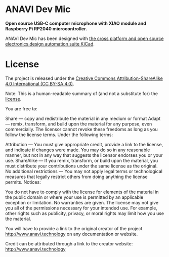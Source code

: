# ANAVI Dev Mic

**Open source USB-C computer microphone with XIAO module and Raspberry Pi RP2040 microcontroller.**

ANAVI Dev Mic has been designed with [the cross platform and open source electronics design automation suite KiCad](https://kicad-pcb.org/).

# License

The project is released under the [Creative Commons Attribution-ShareAlike 4.0 International (CC BY-SA 4.0)](https://creativecommons.org/licenses/by-sa/4.0/).

Note: This is a human-readable summary of (and not a substitute for) the [license](https://creativecommons.org/licenses/by-sa/4.0/legalcode).

You are free to:

Share — copy and redistribute the material in any medium or format Adapt — remix, transform, and build upon the material for any purpose, even commercially. The licensor cannot revoke these freedoms as long as you follow the license terms. Under the following terms:

Attribution — You must give appropriate credit, provide a link to the license, and indicate if changes were made. You may do so in any reasonable manner, but not in any way that suggests the licensor endorses you or your use. ShareAlike — If you remix, transform, or build upon the material, you must distribute your contributions under the same license as the original. No additional restrictions — You may not apply legal terms or technological measures that legally restrict others from doing anything the license permits. Notices:

You do not have to comply with the license for elements of the material in the public domain or where your use is permitted by an applicable exception or limitation. No warranties are given. The license may not give you all of the permissions necessary for your intended use. For example, other rights such as publicity, privacy, or moral rights may limit how you use the material.

You will have to provide a link to the original creator of the project http://www.anavi.technology on any documentation or website.

Credit can be attributed through a link to the creator website: http://www.anavi.technology
